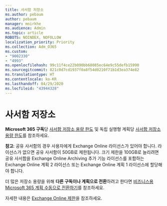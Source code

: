 ```yaml
---
title: 사서함 저장소
ms.author: pebaum
author: pebaum
manager: mnirkhe
ms.audience: Admin
ms.topic: article
ROBOTS: NOINDEX, NOFOLLOW
localization_priority: Priority
ms.collection: Adm_O365
ms.custom:
- "9002330"
- "4993"
ms.openlocfilehash: 99c11f4ce22b090bb68085ec64e9c55defb15990
ms.sourcegitcommit: 821c0d7cd1937f0a8f54d0210f71b1d3ea374e82
ms.translationtype: HT
ms.contentlocale: ko-KR
ms.lasthandoff: 04/29/2020
ms.locfileid: "43944328"
---
```

# <a name="mailbox-storage"></a>사서함 저장소

**Microsoft 365 구독**당 [사서함 저장소 용량 한도](https://docs.microsoft.com/office365/servicedescriptions/exchange-online-service-description/exchange-online-limits#mailbox-storage-limits) 및 독립 실행형 계획당 [사서함 저장소 용량 한도](https://docs.microsoft.com/office365/servicedescriptions/exchange-online-service-description/exchange-online-limits#storage-limits-across-standalone-plans)를 참조하세요. 

**참고**: 공유 사서함의 경우 사용자에게 Exchange Online 라이선스가 있어야 합니다. 라이선스가 없으면 공유 사서함이 50GB로 제한됩니다. 크기 제한을 100GB로 늘리려면 공유 사서함을 Exchange Online Archiving 추가 기능 라이선스를 포함하는 Exchange Online 계획 2 라이선스 또는 Exchange Online 계획 1 라이선스에 할당해야 합니다.

더 많은 저장소 용량을 위해 **다른 구독이나 계획으로 전환**하려고 한다면 [비즈니스용 Microsoft 365 계획 수동으로 전환하기](https://docs.microsoft.com/microsoft-365/commerce/subscriptions/switch-plans-manually?view=o365-worldwide)를 참조하세요.

자세한 내용은 [Exchange Online 제한](https://docs.microsoft.com/office365/servicedescriptions/exchange-online-service-description/exchange-online-limits)을 참조하세요.
